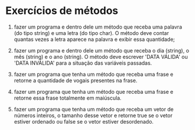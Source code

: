 # Exercícios de métodos

1) fazer um programa e dentro dele um método que receba uma palavra (do tipo string) e uma letra (do tipo char). O método deve contar quantas vezes a letra aparece na palavra e exibir essa quantidade;

2) fazer um programa e dentro dele um método que receba o dia (string), o mês (string) e o ano (string). O método deve escrever 'DATA VÁLIDA' ou 'DATA INVÁLIDA' para a situação das variáveis passadas.

3) fazer um programa que tenha um método que receba uma frase e retorne a quantidade de vogais presentes na frase.

4) fazer um programa que tenha um método que receba uma frase e retorne essa frase totalmente em maiúscula.

5) fazer um programa que tenha um método que receba um vetor de  números inteiros, o tamanho desse vetor e retorne true se o vetor estiver ordenado ou false se o vetor estiver desordenado.

